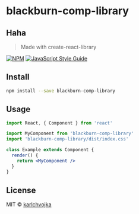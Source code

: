 # blackburn-comp-library
## Haha
> Made with create-react-library

[![NPM](https://img.shields.io/npm/v/blackburn-comp-library.svg)](https://www.npmjs.com/package/blackburn-comp-library) [![JavaScript Style Guide](https://img.shields.io/badge/code_style-standard-brightgreen.svg)](https://standardjs.com)

## Install

```bash
npm install --save blackburn-comp-library
```

## Usage

```jsx
import React, { Component } from 'react'

import MyComponent from 'blackburn-comp-library'
import 'blackburn-comp-library/dist/index.css'

class Example extends Component {
  render() {
    return <MyComponent />
  }
}
```

## License

MIT © [karlchvojka](https://github.com/karlchvojka)
